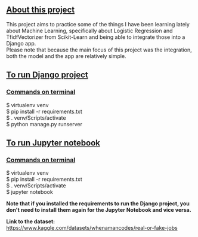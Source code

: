 ## <ins>About this project</ins>
This project aims to practice some of the things I have been learning lately about Machine Learning, specifically about Logistic Regression and TfidfVectorizer from Scikit-Learn and being able to integrate those into a Django app.  
Please note that because the main focus of this project was the integration, both the model and the app are relatively simple.


## <ins>To run Django project</ins>

### <ins>Commands on terminal</ins>
\$ virtualenv venv <br>
\$ pip install -r requirements.txt <br>
\$ . venv/Scripts/activate <br> 
\$ python manage.py runserver 


## <ins>To run Jupyter notebook</ins>
### <ins>Commands on terminal</ins>
\$ virtualenv venv <br>
\$ pip install -r requirements.txt <br>
\$ . venv/Scripts/activate <br>
\$ jupyter notebook 

**Note that if you installed the requirements to run the Django project, you don't need to install them again for the Jupyter Notebook and vice versa.**

**Link to the dataset:** https://www.kaggle.com/datasets/whenamancodes/real-or-fake-jobs